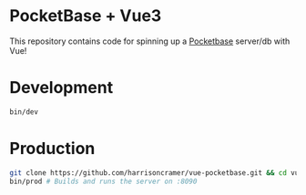 # PocketBase + Vue3 

This repository contains code for spinning up a [Pocketbase](https://pocketbase.io/) server/db with Vue!

# Development

```bash
bin/dev
```

# Production

```bash
git clone https://github.com/harrisoncramer/vue-pocketbase.git && cd vue-pocketbase
bin/prod # Builds and runs the server on :8090
```
